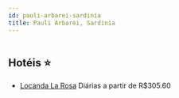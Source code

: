 ```yaml
---
id: pauli-arbarei-sardinia
title: Pauli Arbarei, Sardinia
---
```


<center><img src="https://i.vanillatours.com/3/2/2/8/3/0/0/38223/Y/1.jpg" alt="" /></center>


## Hotéis ⭐️

-    [Locanda La Rosa](https://www.hurb.com/aud/https://www.hurb.com/hoteis/pauli-arbarei/locanda-la-rosa-JNP-JP705247?cmp=18055) Diárias a partir de R$305.60
   > 
